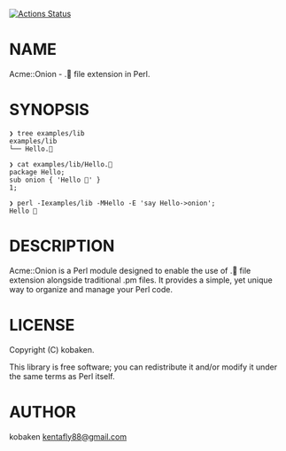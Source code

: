 [![Actions Status](https://github.com/kfly8/Acme-Onion/actions/workflows/test.yml/badge.svg)](https://github.com/kfly8/Acme-Onion/actions)
# NAME

Acme::Onion - .🧅 file extension in Perl.

# SYNOPSIS

    ❯ tree examples/lib
    examples/lib
    └── Hello.🧅

    ❯ cat examples/lib/Hello.🧅
    package Hello;
    sub onion { 'Hello 🧅' }
    1;

    ❯ perl -Iexamples/lib -MHello -E 'say Hello->onion';
    Hello 🧅

# DESCRIPTION

Acme::Onion is a Perl module designed to enable the use of .🧅 file extension alongside traditional .pm files. It provides a simple, yet unique way to organize and manage your Perl code.

# LICENSE

Copyright (C) kobaken.

This library is free software; you can redistribute it and/or modify
it under the same terms as Perl itself.

# AUTHOR

kobaken <kentafly88@gmail.com>
